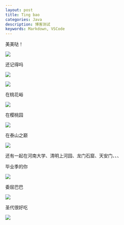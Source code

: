 ```yaml
---
layout: post
title: Ting bao
categories: Java
description: 博客测试
keywords: Markdown, VSCode
---
```


美美哒！

![](/images/posts/ting/1.jpg)

还记得吗

![](/images/posts/ting/aa.jpg)

![](/images/posts/ting/hh.jpg)

在桃花峪

![](/images/posts/ting/2.jpg)

在樱桃园

![](/images/posts/ting/3.jpg)

在泰山之巅

![](/images/posts/ting/5.jpg)

还有一起在河南大学、清明上河园、龙门石窟、天安门、、、

毕业季的你

![](/images/posts/ting/6.jpg)

委屈巴巴

![](/images/posts/ting/7.jpg)

圣代很好吃

![](/images/posts/ting/8.jpg)
